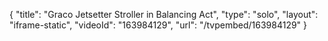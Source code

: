 {
    "title": "Graco Jetsetter Stroller in Balancing Act",
    "type": "solo",
    "layout": "iframe-static",
    "videoId": "163984129",
    "url": "\/tvpembed\/163984129"
}